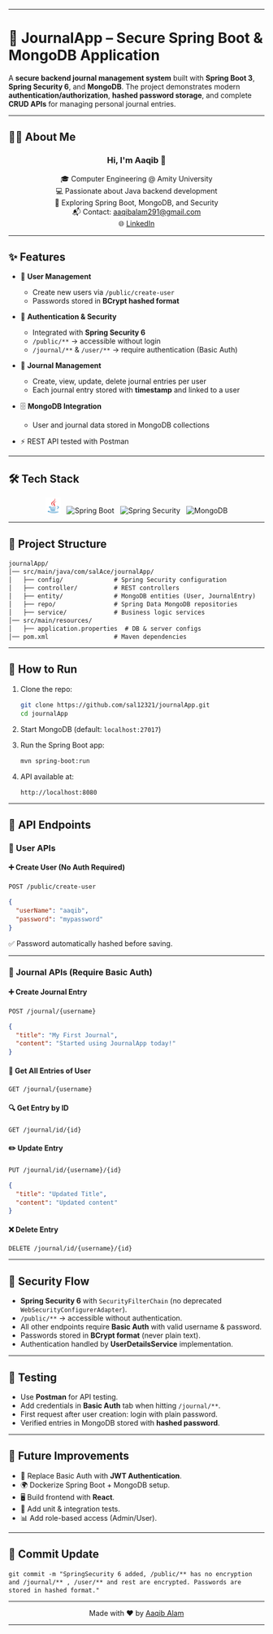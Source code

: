 [//]: # ()
[//]: # ()
[//]: # (# 📖 JournalApp – Spring Boot & MongoDB)

[//]: # ()
[//]: # (A backend application for managing personal journal entries with full **CRUD functionality** &#40;Create, Read, Update, Delete&#41;. Built using **Spring Boot** and **MongoDB**, this project is designed for learning backend development with clean and beginner-friendly code.)

[//]: # ()
[//]: # (---)

[//]: # ()
[//]: # (## 👋 About Me)

[//]: # ()
[//]: # (<h3 align="center">Hi, I'm Aaqib 👋</h3>)

[//]: # ()
[//]: # (<p align="center">)

[//]: # (  🎓 Computer Engineering @ Amity University <br>)

[//]: # (  💻 Passionate about Java backend development <br>)

[//]: # (  🔬 Learning full-stack development by building real-world projects <br>)

[//]: # (  📬 Contact: <a href="mailto:aaqibalam291@gmail.com">aaqibalam291@gmail.com</a> <br>)

[//]: # (  🌐 <a href="https://www.linkedin.com/in/aaqib-alam-50929a204/">LinkedIn</a>)

[//]: # (</p>)

[//]: # ()
[//]: # (---)

[//]: # ()
[//]: # (## 📂 Project Structure)

[//]: # ()
[//]: # (The application code is located inside the [`journalApp/`]&#40;./journalApp/&#41; directory.)

[//]: # (Before running the project:)

[//]: # ()
[//]: # (```bash)

[//]: # (cd journalApp)

[//]: # (```)

[//]: # ()
[//]: # (---)

[//]: # ()
[//]: # (## ✨ Features)

[//]: # ()
[//]: # (* 📝 Create journal entries &#40;with user association&#41;)

[//]: # (* 📑 View all journal entries)

[//]: # (* 🔍 Get a journal entry by ID)

[//]: # (* ✏️ Update existing entries)

[//]: # (* ❌ Delete journal entries)

[//]: # (* ⚡ REST API endpoints tested with Postman)

[//]: # (* 🌱 MongoDB integration)

[//]: # ()
[//]: # (---)

[//]: # ()
[//]: # (## 🛠️ Tech Stack)

[//]: # ()
[//]: # (<p align="center">)

[//]: # (  <img title="Java" height="30" src="https://raw.githubusercontent.com/sal12321/images/main/aaqibAlam/images/java-original.svg">&nbsp;&nbsp;)

[//]: # (  <img title="Spring Boot" height="35" src="https://raw.githubusercontent.com/sal12321/images/main/aaqibAlam/images/spring-boot.svg">&nbsp;&nbsp;)

[//]: # (  <img title="MongoDB" height="34" src="https://raw.githubusercontent.com/sal12321/images/main/aaqibAlam/images/mongodb.svg">)

[//]: # (</p>)

[//]: # ()
[//]: # (---)

[//]: # ()
[//]: # (## 🚀 How to Run)

[//]: # ()
[//]: # (1. Clone the repo:)

[//]: # ()
[//]: # (   ```bash)

[//]: # (   git clone https://github.com/sal12321/journalApp.git)

[//]: # (   cd journalApp)

[//]: # (   ```)

[//]: # ()
[//]: # (2. Start MongoDB &#40;default: `localhost:27017`&#41;.)

[//]: # ()
[//]: # (3. Run the application:)

[//]: # ()
[//]: # (   ```bash)

[//]: # (   mvn spring-boot:run)

[//]: # (   ```)

[//]: # ()
[//]: # (4. Access API at:)

[//]: # ()
[//]: # (   ```)

[//]: # (   http://localhost:8080/journal)

[//]: # (   ```)

[//]: # ()
[//]: # (---)

[//]: # ()
[//]: # (## 📌 Example API Endpoints)

[//]: # ()
[//]: # (### ➕ Create an entry)

[//]: # ()
[//]: # (`POST /journal/{username}`)

[//]: # (Body &#40;JSON&#41;:)

[//]: # ()
[//]: # (```json)

[//]: # ({)

[//]: # (  "title": "My First Journal",)

[//]: # (  "content": "Today I started using JournalApp!")

[//]: # (})

[//]: # (```)

[//]: # ()
[//]: # (---)

[//]: # ()
[//]: # (### 📖 Get all entries)

[//]: # ()
[//]: # (`GET /journal/{username}`)

[//]: # ()
[//]: # (---)

[//]: # ()
[//]: # (### 🔍 Get entry by ID)

[//]: # ()
[//]: # (`GET /journal/id/{username}/{id}`)

[//]: # ()
[//]: # (---)

[//]: # ()
[//]: # (### ✏️ Update entry)

[//]: # ()
[//]: # (`PUT /journal/id/{username}/{id}`)

[//]: # (Body &#40;JSON&#41;:)

[//]: # ()
[//]: # (```json)

[//]: # ({)

[//]: # (  "title": "Updated Title",)

[//]: # (  "content": "Updated content")

[//]: # (})

[//]: # (```)

[//]: # ()
[//]: # (---)

[//]: # ()
[//]: # (### ❌ Delete entry)

[//]: # ()
[//]: # (`DELETE /journal/id/{username}/{id}`)

[//]: # ()
[//]: # (---)

[//]: # ()
[//]: # (## 🧪 Tests)

[//]: # ()
[//]: # (* A basic Spring Boot context test is included.)

[//]: # (* API endpoints can be tested with **Postman**.)

[//]: # ()
[//]: # (---)

[//]: # ()
[//]: # (## 🧠 Future Improvements)

[//]: # ()
[//]: # (* 🔐 Add authentication & JWT security)

[//]: # (* 🌍 Deploy with Docker)

[//]: # (* 🖥️ Create a frontend &#40;React/Vue&#41;)

[//]: # (* 🧪 Add unit & integration tests)

[//]: # ()
[//]: # (---)

[//]: # ()
[//]: # (<p align="center">)

[//]: # (  Made with ❤️ by <a href="https://github.com/sal12321">Aaqib Alam</a>)

[//]: # (</p>)

[//]: # ()
[//]: # (---)

[//]: # ()
[//]: # (Would you like me to also add a **Postman collection JSON export** for your API &#40;so others can import and test your endpoints easily&#41;?)

---

# 📖 JournalApp – Secure Spring Boot & MongoDB Application

A **secure backend journal management system** built with **Spring Boot 3**, **Spring Security 6**, and **MongoDB**.
The project demonstrates modern **authentication/authorization**, **hashed password storage**, and complete **CRUD APIs** for managing personal journal entries.

---

## 👨‍💻 About Me

<h3 align="center">Hi, I'm Aaqib 👋</h3>

<p align="center">
  🎓 Computer Engineering @ Amity University <br>
  💻 Passionate about Java backend development <br>  
  🔬 Exploring Spring Boot, MongoDB, and Security <br>  
  📬 Contact: <a href="mailto:aaqibalam291@gmail.com">aaqibalam291@gmail.com</a> <br>  
  🌐 <a href="https://www.linkedin.com/in/aaqib-alam-50929a204/">LinkedIn</a>  
</p>  

---

## ✨ Features

* 📝 **User Management**

   * Create new users via `/public/create-user`
   * Passwords stored in **BCrypt hashed format**
* 🔐 **Authentication & Security**

   * Integrated with **Spring Security 6**
   * `/public/**` → accessible without login
   * `/journal/**` & `/user/**` → require authentication (Basic Auth)
* 📓 **Journal Management**

   * Create, view, update, delete journal entries per user
   * Each journal entry stored with **timestamp** and linked to a user
* 🗄 **MongoDB Integration**

   * User and journal data stored in MongoDB collections
* ⚡ REST API tested with Postman

---

## 🛠️ Tech Stack

<p align="center">  
  <img title="Java" height="30" src="https://raw.githubusercontent.com/sal12321/images/main/aaqibAlam/images/java-original.svg">&nbsp;&nbsp;  
  <img title="Spring Boot" height="35" src="https://raw.githubusercontent.com/sal12321/images/main/aaqibAlam/images/spring-boot.svg">&nbsp;&nbsp;  
  <img title="Spring Security" height="32" src="https://raw.githubusercontent.com/sal12321/images/main/aaqibAlam/images/spring-security.svg">&nbsp;&nbsp;  
  <img title="MongoDB" height="34" src="https://raw.githubusercontent.com/sal12321/images/main/aaqibAlam/images/mongodb.svg">  
</p>  

---

## 📂 Project Structure

```
journalApp/
│── src/main/java/com/salAce/journalApp/
│   ├── config/              # Spring Security configuration
│   ├── controller/          # REST controllers
│   ├── entity/              # MongoDB entities (User, JournalEntry)
│   ├── repo/                # Spring Data MongoDB repositories
│   ├── service/             # Business logic services
│── src/main/resources/
│   ├── application.properties  # DB & server configs
│── pom.xml                  # Maven dependencies
```

---

## 🚀 How to Run

1. Clone the repo:

   ```bash
   git clone https://github.com/sal12321/journalApp.git
   cd journalApp
   ```

2. Start MongoDB (default: `localhost:27017`)

3. Run the Spring Boot app:

   ```bash
   mvn spring-boot:run
   ```

4. API available at:

   ```
   http://localhost:8080
   ```

---

## 📌 API Endpoints

### 🔑 User APIs

#### ➕ Create User (No Auth Required)

`POST /public/create-user`

```json
{
  "userName": "aaqib",
  "password": "mypassword"
}
```

✅ Password automatically hashed before saving.

---

### 📓 Journal APIs (Require Basic Auth)

#### ➕ Create Journal Entry

`POST /journal/{username}`

```json
{
  "title": "My First Journal",
  "content": "Started using JournalApp today!"
}
```

#### 📖 Get All Entries of User

`GET /journal/{username}`

#### 🔍 Get Entry by ID

`GET /journal/id/{id}`

#### ✏️ Update Entry

`PUT /journal/id/{username}/{id}`

```json
{
  "title": "Updated Title",
  "content": "Updated content"
}
```

#### ❌ Delete Entry

`DELETE /journal/id/{username}/{id}`

---

## 🔐 Security Flow

* **Spring Security 6** with `SecurityFilterChain` (no deprecated `WebSecurityConfigurerAdapter`).
* `/public/**` → accessible without authentication.
* All other endpoints require **Basic Auth** with valid username & password.
* Passwords stored in **BCrypt format** (never plain text).
* Authentication handled by **UserDetailsService** implementation.

---

## 🧪 Testing

* Use **Postman** for API testing.
* Add credentials in **Basic Auth** tab when hitting `/journal/**`.
* First request after user creation: login with plain password.
* Verified entries in MongoDB stored with **hashed password**.

---

## 🧠 Future Improvements

* 🔑 Replace Basic Auth with **JWT Authentication**.
* 🌍 Dockerize Spring Boot + MongoDB setup.
* 🖥 Build frontend with **React**.
* 🧪 Add unit & integration tests.
* 📊 Add role-based access (Admin/User).

---

## 📝 Commit Update

```
git commit -m "SpringSecurity 6 added, /public/** has no encryption and /journal/** , /user/** and rest are encrypted. Passwords are stored in hashed format."
```

---

<p align="center">  
  Made with ❤️ by <a href="https://github.com/sal12321">Aaqib Alam</a>  
</p>  

---


